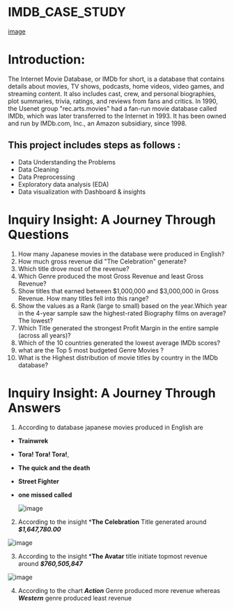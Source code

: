 # IMDB_CASE_STUDY

  [image](https://github.com/Payel250901/IMDB_CASE_STUDY/assets/158448374/793b7b6c-09a2-47c2-976f-5032ace19b19)

  
# Introduction:
The Internet Movie Database, or IMDb for short, is a database that contains details about movies, TV shows, podcasts, home videos, video games, and streaming content. It also includes cast, crew, and personal biographies, plot summaries, trivia, ratings, and reviews from fans and critics. In 1990, the Usenet group "rec.arts.movies" had a fan-run movie database called IMDb, which was later transferred to the Internet in 1993. It has been owned and run by IMDb.com, Inc., an Amazon subsidiary, since 1998.

## This project includes steps as follows :
- Data Understanding the Problems
- Data Cleaning
- Data Preprocessing
- Exploratory data analysis (EDA)
- Data visualization with Dashboard & insights

# Inquiry Insight: A Journey Through Questions 
1.  How many Japanese movies in the database were produced in English?
2.  How much gross revenue did "The Celebration" generate?
3.  Which title drove most of the revenue?
4.  Which Genre produced the most Gross Revenue and least Gross Revenue?
5.  Show titles that earned between $1,000,000 and $3,000,000 in Gross Revenue. How many titles fell into this range?
6.  Show the values as a Rank (large to small) based on the year.Which year in the 4-year sample saw the highest-rated Biography films on average? The lowest?
7.  Which Title generated the strongest Profit Margin in the entire sample (across all years)?
8.  Which of the 10 countries generated the lowest average IMDb scores?
9.  what are the Top 5 most budgeted Genre Movies ?
10.  What is the Highest distribution of movie titles by country in the IMDb database?


# Inquiry Insight: A Journey Through Answers
1.  According to database japanese movies produced in English are
- **Trainwrek**
- **Tora! Tora! Tora!**,
- **The quick and the death**
- **Street Fighter**
- **one missed called**

   ![image](https://github.com/Payel250901/IMDB_CASE_STUDY/assets/158448374/81bdc508-82c8-43dc-a246-2a18606bd940)



2.  According to the insight ***The Celebration** Title generated around ***$1,647,780.00***

   ![image](https://github.com/Payel250901/IMDB_CASE_STUDY/assets/158448374/82443083-4f8a-4589-9146-2f2a127fdd1a)

3.  According to the insight ***The Avatar** title initiate topmost revenue around ***$760,505,847***

   ![image](https://github.com/Payel250901/IMDB_CASE_STUDY/assets/158448374/0d16724e-cd0b-4252-86a2-f62b37158631)

4.  According to the chart ***Action*** Genre produced more revenue whereas ***Western*** genre produced least revenue

   

 

